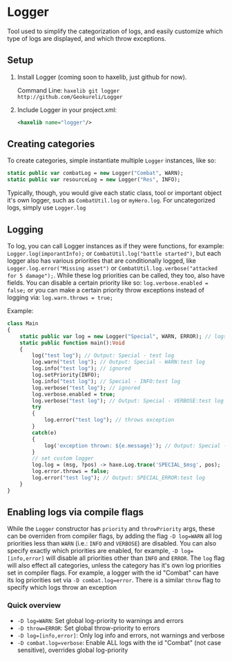 # Logger

Tool used to simplify the categorization of logs, and easily customize which type of logs are displayed, and which throw exceptions.

## Setup

  1. Install Logger (coming soon to haxelib, just github for now).
     
     Command Line:
     ```haxelib git logger http://github.com/Geokureli/Logger```
  2. Include Logger in your project.xml:  
     
     ```xml
     <haxelib name="logger"/>
     ```

## Creating categories
To create categories, simple instantiate multiple `Logger` instances, like so:

```haxe
static public var combatLog = new Logger("Combat", WARN);
static public var resourceLog = new Logger("Res", INFO);
```

Typically, though, you would give each static class, tool or important object it's own logger, such as `CombatUtil.log` or `myHero.log`. For uncategorized logs, simply use `Logger.log`

## Logging

To log, you can call Logger instances as if they were functions, for example: `Logger.log(imporantInfo);` or `CombatUtil.log("battle started")`, but each logger also has various priorities that are conditionally logged, like `Logger.log.error("Missing asset")` or `CombatUtil.log.verbose("attacked for 5 damage");`. While these log priorities can be called, they too, also have fields. You can disable a certain priority like so: `log.verbose.enabled = false;` or you can make a certain priority throw exceptions instead of logging via: `log.warn.throws = true;`

Example:
```hx
class Main
{
    static public var log = new Logger("Special", WARN, ERROR); // logs warnings, throws exceptions on errors
    static public function main():Void
    {
        log("test log"); // Output: Special - test log
        log.warn("test log"); // Output: Special - WARN:test log
        log.info("test log"); // ignored
        log.setPriority(INFO);
        log.info("test log"); // Special - INFO:test log
        log.verbose("test log"); // ignored
        log.verbose.enabled = true;
        log.verbose("test log"); // Output: Special - VERBOSE:test log
        try
        {
            log.error("test log"); // throws exception
        }
        catch(e)
        {
            log('exception thrown: ${e.message}'); // Output: Special - exception thrown: Special - ERROR:test log
        }
        // set custom logger
        log.log = (msg, ?pos) -> haxe.Log.trace('SPECIAL_$msg', pos);
        log.error.throws = false;
        log.error("test log"); // Output: SPECIAL_ERROR:test log
    }
}
```

## Enabling logs via compile flags
While the `Logger` constructor has `priority` and `throwPriority` args, these can be overriden from compiler flags, by adding the flag `-D log=WARN` all log priorities less than `WARN` (i.e.: `INFO` and `VERBOSE`) are disabled. You can also specify exactly which priorities are enabled, for example, `-D log=[info,error]` will disable all priorities other than `INFO` and `ERROR`. The `log` flag will also effect all categories, unless the category has it's own log priorities set in compiler flags. For example, a logger with the id "Combat" can have its log priorities set via `-D combat.log=error`. There is a similar `throw` flag to specify which logs throw an exception

### Quick overview
 - `-D log=WARN`: Set global log-priority to warnings and errors
 - `-D throw=ERROR`: Set global throw-priority to errors
 - `-D log=[info,error]`: Only log info and errors, not warnings and verbose
 - `-D combat.log=verbose`: Enable ALL logs with the id "Combat" (not case sensitive), overrides global log-priority
 
